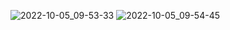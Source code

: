 ![2022-10-05_09-53-33](https://user-images.githubusercontent.com/50214016/193999157-6aff4528-fd8e-481f-9e8b-15d9618d0921.png)
![2022-10-05_09-54-45](https://user-images.githubusercontent.com/50214016/193999028-96c5d7b5-45f1-4958-99dd-de8b51e1f7ca.png)

